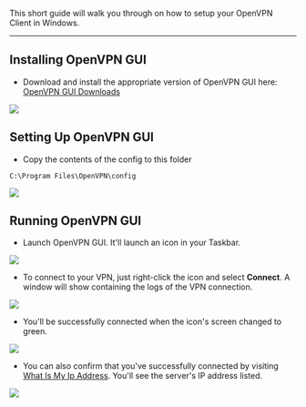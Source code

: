 This short guide will walk you through on how to setup your OpenVPN Client in Windows.

***

## Installing OpenVPN GUI

* Download and install the appropriate version of OpenVPN GUI here: [OpenVPN GUI Downloads](https://openvpn.net/community-downloads/)

![](https://docs.usbx.me/uploads/images/gallery/2020-05/image-1590596209676.png)

## Setting Up OpenVPN GUI

* Copy the contents of the config to this folder

`C:\Program Files\OpenVPN\config`

![](https://docs.usbx.me/uploads/images/gallery/2020-05/image-1590686342974.png)

## Running OpenVPN GUI

* Launch OpenVPN GUI. It'll launch an icon in your Taskbar.

![](https://docs.usbx.me/uploads/images/gallery/2020-05/image-1590686618150.png)

* To connect to your VPN, just right-click the icon and select **Connect**. A window will show containing the logs of the VPN connection.

![](https://docs.usbx.me/uploads/images/gallery/2020-05/image-1590686702740.png)

* You'll be successfully connected when the icon's screen changed to green.

![](https://docs.usbx.me/uploads/images/gallery/2020-05/image-1590686823583.png)

* You can also confirm that you've successfully connected by visiting [What Is My Ip Address](https://whatismyipaddress.com/). You'll see the server's IP address listed.

![](https://docs.usbx.me/uploads/images/gallery/2020-05/image-1590686968356.png)